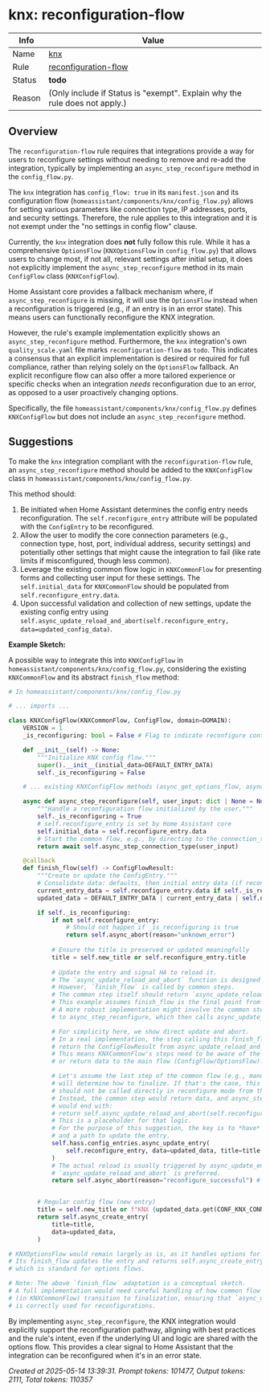 # knx: reconfiguration-flow

| Info   | Value                                                                    |
|--------|--------------------------------------------------------------------------|
| Name   | [knx](https://www.home-assistant.io/integrations/knx/) |
| Rule   | [reconfiguration-flow](https://developers.home-assistant.io/docs/core/integration-quality-scale/rules/reconfiguration-flow)                                                     |
| Status | **todo**                                       |
| Reason | (Only include if Status is "exempt". Explain why the rule does not apply.) |

## Overview

The `reconfiguration-flow` rule requires that integrations provide a way for users to reconfigure settings without needing to remove and re-add the integration, typically by implementing an `async_step_reconfigure` method in the `config_flow.py`.

The `knx` integration has `config_flow: true` in its `manifest.json` and its configuration flow (`homeassistant/components/knx/config_flow.py`) allows for setting various parameters like connection type, IP addresses, ports, and security settings. Therefore, the rule applies to this integration and it is not exempt under the "no settings in config flow" clause.

Currently, the `knx` integration does **not** fully follow this rule. While it has a comprehensive `OptionsFlow` (`KNXOptionsFlow` in `config_flow.py`) that allows users to change most, if not all, relevant settings after initial setup, it does not explicitly implement the `async_step_reconfigure` method in its main `ConfigFlow` class (`KNXConfigFlow`).

Home Assistant core provides a fallback mechanism where, if `async_step_reconfigure` is missing, it will use the `OptionsFlow` instead when a reconfiguration is triggered (e.g., if an entry is in an error state). This means users can functionally reconfigure the KNX integration.

However, the rule's example implementation explicitly shows an `async_step_reconfigure` method. Furthermore, the `knx` integration's own `quality_scale.yaml` file marks `reconfiguration-flow` as `todo`. This indicates a consensus that an explicit implementation is desired or required for full compliance, rather than relying solely on the `OptionsFlow` fallback. An explicit reconfigure flow can also offer a more tailored experience or specific checks when an integration *needs* reconfiguration due to an error, as opposed to a user proactively changing options.

Specifically, the file `homeassistant/components/knx/config_flow.py` defines `KNXConfigFlow` but does not include an `async_step_reconfigure` method.

## Suggestions

To make the `knx` integration compliant with the `reconfiguration-flow` rule, an `async_step_reconfigure` method should be added to the `KNXConfigFlow` class in `homeassistant/components/knx/config_flow.py`.

This method should:
1.  Be initiated when Home Assistant determines the config entry needs reconfiguration. The `self.reconfigure_entry` attribute will be populated with the `ConfigEntry` to be reconfigured.
2.  Allow the user to modify the core connection parameters (e.g., connection type, host, port, individual address, security settings) and potentially other settings that might cause the integration to fail (like rate limits if misconfigured, though less common).
3.  Leverage the existing common flow logic in `KNXCommonFlow` for presenting forms and collecting user input for these settings. The `self.initial_data` for `KNXCommonFlow` should be populated from `self.reconfigure_entry.data`.
4.  Upon successful validation and collection of new settings, update the existing config entry using `self.async_update_reload_and_abort(self.reconfigure_entry, data=updated_config_data)`.

**Example Sketch:**

A possible way to integrate this into `KNXConfigFlow` in `homeassistant/components/knx/config_flow.py`, considering the existing `KNXCommonFlow` and its abstract `finish_flow` method:

```python
# In homeassistant/components/knx/config_flow.py

# ... imports ...

class KNXConfigFlow(KNXCommonFlow, ConfigFlow, domain=DOMAIN):
    VERSION = 1
    _is_reconfiguring: bool = False # Flag to indicate reconfigure context

    def __init__(self) -> None:
        """Initialize KNX config flow."""
        super().__init__(initial_data=DEFAULT_ENTRY_DATA)
        self._is_reconfiguring = False

    # ... existing KNXConfigFlow methods (async_get_options_flow, async_step_user) ...

    async def async_step_reconfigure(self, user_input: dict | None = None) -> ConfigFlowResult:
        """Handle a reconfiguration flow initialized by the user."""
        self._is_reconfiguring = True
        # self.reconfigure_entry is set by Home Assistant core
        self.initial_data = self.reconfigure_entry.data
        # Start the common flow, e.g., by directing to the connection_type step or a menu
        return await self.async_step_connection_type(user_input)

    @callback
    def finish_flow(self) -> ConfigFlowResult:
        """Create or update the ConfigEntry."""
        # Consolidate data: defaults, then initial entry data (if reconfiguring) or new entry defaults, then new user input
        current_entry_data = self.reconfigure_entry.data if self._is_reconfiguring and self.reconfigure_entry else {}
        updated_data = DEFAULT_ENTRY_DATA | current_entry_data | self.new_entry_data

        if self._is_reconfiguring:
            if not self.reconfigure_entry:
                # Should not happen if _is_reconfiguring is true
                return self.async_abort(reason="unknown_error")
            
            # Ensure the title is preserved or updated meaningfully
            title = self.new_title or self.reconfigure_entry.title
            
            # Update the entry and signal HA to reload it.
            # The `async_update_reload_and_abort` function is designed for this.
            # However, `finish_flow` is called by common steps.
            # The common step itself should return `async_update_reload_and_abort`.
            # This example assumes finish_flow is the final point from a common step.
            # A more robust implementation might involve the common steps returning data
            # to async_step_reconfigure, which then calls async_update_reload_and_abort.

            # For simplicity here, we show direct update and abort.
            # In a real implementation, the step calling this finish_flow would need to
            # return the ConfigFlowResult from async_update_reload_and_abort.
            # This means KNXCommonFlow's steps need to be aware of the context
            # or return data to the main flow (ConfigFlow/OptionsFlow).

            # Let's assume the last step of the common flow (e.g., manual_tunnel or routing)
            # will determine how to finalize. If that's the case, this finish_flow
            # should not be called directly in reconfigure mode from the common step.
            # Instead, the common step would return data, and async_step_reconfigure's chain
            # would end with:
            # return self.async_update_reload_and_abort(self.reconfigure_entry, data=updated_data, title=title)
            # This is a placeholder for that logic.
            # For the purpose of this suggestion, the key is to *have* async_step_reconfigure
            # and a path to update the entry.
            self.hass.config_entries.async_update_entry(
                self.reconfigure_entry, data=updated_data, title=title
            )
            # The actual reload is usually triggered by async_update_entry or explicitly.
            # `async_update_reload_and_abort` is preferred.
            return self.async_abort(reason="reconfigure_successful") # This needs to be `async_update_reload_and_abort` if it's the final step.


        # Regular config flow (new entry)
        title = self.new_title or f"KNX {updated_data.get(CONF_KNX_CONNECTION_TYPE, 'Integration')}"
        return self.async_create_entry(
            title=title,
            data=updated_data,
        )

# KNXOptionsFlow would remain largely as is, as it handles options for an already working entry.
# Its finish_flow updates the entry and returns self.async_create_entry(title="", data={})
# which is standard for options flows.

# Note: The above `finish_flow` adaptation is a conceptual sketch.
# A full implementation would need careful handling of how common flow steps
# (in KNXCommonFlow) transition to finalization, ensuring that `async_update_reload_and_abort`
# is correctly used for reconfigurations.
```

By implementing `async_step_reconfigure`, the KNX integration would explicitly support the reconfiguration pathway, aligning with best practices and the rule's intent, even if the underlying UI and logic are shared with the options flow. This provides a clear signal to Home Assistant that the integration can be reconfigured when it's in an error state.

_Created at 2025-05-14 13:39:31. Prompt tokens: 101477, Output tokens: 2111, Total tokens: 110357_
